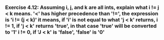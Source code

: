 ### Exercise 4.12: Assuming i, j, and k are all ints, explain what i != j < k means.    '<' has higher precedence than '!=', the expression is 'i != (j < k)'    it means, if 'i' is not equal to what 'j < k' returns,     i != 1, if 'j < k' returns 'true', in that case 'true' will be converted to '1'    i != 0, if 'J < k' is 'false', 'false' is '0'